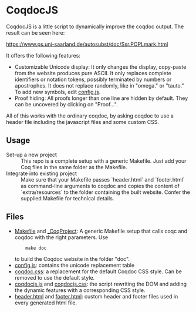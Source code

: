 # CoqdocJS

CoqdocJS is a little script to dynamically improve the coqdoc output.
The result can be seen here:

https://www.ps.uni-saarland.de/autosubst/doc/Ssr.POPLmark.html

It offers the following features:
- Customizable Unicode display:
	It only changes the display, copy-paste from the website produces pure ASCII.
	It only replaces complete identifiers or notation tokens, possibly terminated by numbers or apostrophes.
	It does not replace randomly, like in "omega." or "tauto."
	To add new symbols, edit [config.js](extra/resources/config.js).
- Proof hiding:
	All proofs longer than one line are hidden by default. They can be uncovered by clicking on "Proof...".

All of this works with the ordinary coqdoc, by asking coqdoc to use a header file including the javascript files and some custom CSS.

## Usage

<dl>
  <dt>Set-up a new project</dt>
  <dd>This repo is a complete setup with a generic Makefile. Just add your Coq files in the same folder as the Makefile.</dd>

  <dt>Integrate into existing project</dt>
  <dd>Make sure that your Makefile passes `header.html` and `footer.html` as command-line arguments to coqdoc and copies the content of `extra/resources` to the folder containing the built website. Confer the supplied Makefile for technical details. </dd>
</dl>



## Files

- [Makefile](Makefile) and [\_CoqProject](_CoqProject): A generic Makefile setup that calls coqc and coqdoc with the right parameters. Use
	```
		make doc
	```
	to build the Coqdoc website in the folder "doc".
- [config.js](extra/resources/config.js): contains the unicode replacement table
- [coqdoc.css](extra/resources/coqdoc.css): a replacement for the default Coqdoc CSS style. Can be removed to use the default style.
- [coqdocjs.js](extra/resources/coqdocjs.js) and [coqdocjs.css](extra/resources/coqdocjs.css): the script rewriting the DOM and adding the dynamic features with a corresponding CSS style.
- [header.html](extra/header.html) and [footer.html](extra/footer.html): custom header and footer files used in every generated html file.
